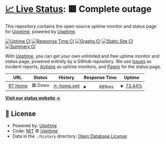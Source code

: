 # [📈 Live Status](https://demo.upptime.js.org): <!--live status--> **🟥 Complete outage**

This repository contains the open-source uptime monitor and status page for [Upptime](https://upptime.js.org), powered by [Upptime](https://github.com/upptime/upptime).

[![Uptime CI](https://github.com/upptime/upptime/workflows/Uptime%20CI/badge.svg)](https://github.com/upptime/upptime/actions?query=workflow%3A%22Uptime+CI%22)
[![Response Time CI](https://github.com/upptime/upptime/workflows/Response%20Time%20CI/badge.svg)](https://github.com/upptime/upptime/actions?query=workflow%3A%22Response+Time+CI%22)
[![Graphs CI](https://github.com/upptime/upptime/workflows/Graphs%20CI/badge.svg)](https://github.com/upptime/upptime/actions?query=workflow%3A%22Graphs+CI%22)
[![Static Site CI](https://github.com/upptime/upptime/workflows/Static%20Site%20CI/badge.svg)](https://github.com/upptime/upptime/actions?query=workflow%3A%22Static+Site+CI%22)
[![Summary CI](https://github.com/upptime/upptime/workflows/Summary%20CI/badge.svg)](https://github.com/upptime/upptime/actions?query=workflow%3A%22Summary+CI%22)

With [Upptime](https://upptime.js.org), you can get your own unlimited and free uptime monitor and status page, powered entirely by a GitHub repository. We use [Issues](https://github.com/upptime/upptime/issues) as incident reports, [Actions](https://github.com/upptime/upptime/actions) as uptime monitors, and [Pages](https://demo.upptime.js.org) for the status page.

<!--start: status pages-->
<!-- This summary is generated by Upptime (https://github.com/upptime/upptime) -->
<!-- Do not edit this manually, your changes will be overwritten -->
<!-- prettier-ignore -->
| URL | Status | History | Response Time | Uptime |
| --- | ------ | ------- | ------------- | ------ |
| <img alt="" src="https://icons.duckduckgo.com/ip3/rt.neody.land.ico" height="13"> [RT Home](https://rt.neody.land/) | 🟥 Down | [rt-home.yml](https://github.com/yaakiyu/upptime/commits/HEAD/history/rt-home.yml) | <details><summary><img alt="Response time graph" src="./graphs/rt-home/response-time-week.png" height="20"> 889ms</summary><br><a href="https://demo.upptime.js.org/history/rt-home"><img alt="Response time 1047" src="https://img.shields.io/endpoint?url=https%3A%2F%2Fraw.githubusercontent.com%2Fyaakiyu%2Fupptime%2FHEAD%2Fapi%2Frt-home%2Fresponse-time.json"></a><br><a href="https://demo.upptime.js.org/history/rt-home"><img alt="24-hour response time 918" src="https://img.shields.io/endpoint?url=https%3A%2F%2Fraw.githubusercontent.com%2Fyaakiyu%2Fupptime%2FHEAD%2Fapi%2Frt-home%2Fresponse-time-day.json"></a><br><a href="https://demo.upptime.js.org/history/rt-home"><img alt="7-day response time 889" src="https://img.shields.io/endpoint?url=https%3A%2F%2Fraw.githubusercontent.com%2Fyaakiyu%2Fupptime%2FHEAD%2Fapi%2Frt-home%2Fresponse-time-week.json"></a><br><a href="https://demo.upptime.js.org/history/rt-home"><img alt="30-day response time 888" src="https://img.shields.io/endpoint?url=https%3A%2F%2Fraw.githubusercontent.com%2Fyaakiyu%2Fupptime%2FHEAD%2Fapi%2Frt-home%2Fresponse-time-month.json"></a><br><a href="https://demo.upptime.js.org/history/rt-home"><img alt="1-year response time 1138" src="https://img.shields.io/endpoint?url=https%3A%2F%2Fraw.githubusercontent.com%2Fyaakiyu%2Fupptime%2FHEAD%2Fapi%2Frt-home%2Fresponse-time-year.json"></a></details> | <details><summary><a href="https://demo.upptime.js.org/history/rt-home">73.44%</a></summary><a href="https://demo.upptime.js.org/history/rt-home"><img alt="All-time uptime 99.70%" src="https://img.shields.io/endpoint?url=https%3A%2F%2Fraw.githubusercontent.com%2Fyaakiyu%2Fupptime%2FHEAD%2Fapi%2Frt-home%2Fuptime.json"></a><br><a href="https://demo.upptime.js.org/history/rt-home"><img alt="24-hour uptime 76.48%" src="https://img.shields.io/endpoint?url=https%3A%2F%2Fraw.githubusercontent.com%2Fyaakiyu%2Fupptime%2FHEAD%2Fapi%2Frt-home%2Fuptime-day.json"></a><br><a href="https://demo.upptime.js.org/history/rt-home"><img alt="7-day uptime 73.44%" src="https://img.shields.io/endpoint?url=https%3A%2F%2Fraw.githubusercontent.com%2Fyaakiyu%2Fupptime%2FHEAD%2Fapi%2Frt-home%2Fuptime-week.json"></a><br><a href="https://demo.upptime.js.org/history/rt-home"><img alt="30-day uptime 91.61%" src="https://img.shields.io/endpoint?url=https%3A%2F%2Fraw.githubusercontent.com%2Fyaakiyu%2Fupptime%2FHEAD%2Fapi%2Frt-home%2Fuptime-month.json"></a><br><a href="https://demo.upptime.js.org/history/rt-home"><img alt="1-year uptime 99.30%" src="https://img.shields.io/endpoint?url=https%3A%2F%2Fraw.githubusercontent.com%2Fyaakiyu%2Fupptime%2FHEAD%2Fapi%2Frt-home%2Fuptime-year.json"></a></details>

<!--end: status pages-->

[**Visit our status website →**](https://demo.upptime.js.org)

## 📄 License

- Powered by: [Upptime](https://github.com/upptime/upptime)
- Code: [MIT](./LICENSE) © [Upptime](https://upptime.js.org)
- Data in the `./history` directory: [Open Database License](https://opendatacommons.org/licenses/odbl/1-0/)
